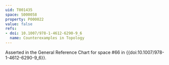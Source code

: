 ```yaml
---
uid: T001435
space: S000058
property: P000022
value: false
refs:
- doi: 10.1007/978-1-4612-6290-9_6
  name: Counterexamples in Topology
---
```


Asserted in the General Reference Chart for space #66 in
{{doi:10.1007/978-1-4612-6290-9_6}}.
